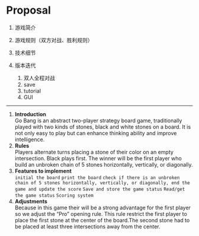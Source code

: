 # Proposal

1. 游戏简介
2. 游戏规则（双方对战、胜利规则）

3. 技术细节
4. 版本迭代
   1. 双人全程对战
   2. save
   3. tutorial
   4. GUI
***
  1. **Introduction**  
Go Bang is an abstract two-player strategy board game, traditionally played with two kinds of stones, black and white stones on a board. It is not only easy to play but can enhance thinking ability and improve intelligence. 
  2. **Rules**  
Players alternate turns placing a stone of their color on an empty intersection. Black plays first. The winner will be the first player who build an unbroken chain of 5 stones horizontally, vertically, or diagonally.  
  3. **Features to implement**  
`initial the board`
`print the board`
`check if there is an unbroken chain of 5 stones horizontally, vertically, or diagonally, end the game and update the score`
`Save and store the game status`
`Read/get the game status`
`Scoring system`  
  4. **Adjustments**    
Because in this game their will be a strong advantage for the first player so we adjust the “Pro” opening rule. This rule restrict the first player to place the first stone at the center of the board.The second stone had to be placed at least three intersections away from the center.
